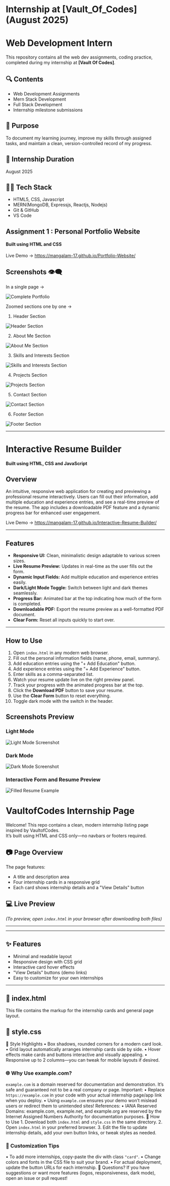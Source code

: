 # Internship at [Vault_Of_Codes] (August 2025)

# Web Development Intern

This repository contains all the web dev assignments, coding practice, completed during my internship at **[Vault Of Codes]**.

## 🔍 Contents

- Web Development Assignments
- Mern Stack Development
- Full Stack Development
- Internship milestone submissions

## 🚧 Purpose

To document my learning journey, improve my skills through assigned tasks, and maintain a clean, version-controlled record of my progress.

## 📅 Internship Duration

August 2025

## 👨‍💻 Tech Stack

- HTML5, CSS, Javascript
- MERN(MongoDB, Expressjs, Reactjs, Nodejs)
- Git & GitHub
- VS Code

## Assignment 1 : Personal Portfolio Website

#### Built using HTML and CSS

Live Demo -> https://mangalam-17.github.io/Portfolio-Website/

## Screenshots 👁️‍🗨️

In a single page ->

![Complete Portfolio](https://github.com/Mangalam-17/Vault-Of-Codes-Internship-2025/blob/f67283012e3a8d2515e1758d7d3d65ea9a2598ff/Assignment-1/Complete.png)

Zoomed sections one by one ->

1. Header Section

![Header Section](https://github.com/Mangalam-17/Portfolio-Website/blob/df020292892bd30e3301fd3eda9f2bbfd5be08e0/Screenshots/Header.png)

2. About Me Section

![About Me Section](https://github.com/Mangalam-17/Portfolio-Website/blob/d09d9766c17b66253168dd3ac70221e70b0df284/Screenshots/AboutMe.png)

3. Skills and Interests Section

![Skills and Interests Section](https://github.com/Mangalam-17/Portfolio-Website/blob/d09d9766c17b66253168dd3ac70221e70b0df284/Screenshots/Skills%26Interests.png)

4. Projects Section

![Projects Section](https://github.com/Mangalam-17/Portfolio-Website/blob/d09d9766c17b66253168dd3ac70221e70b0df284/Screenshots/Projects.png)

5. Contact Section

![Contact Section](https://github.com/Mangalam-17/Portfolio-Website/blob/d09d9766c17b66253168dd3ac70221e70b0df284/Screenshots/Contacts.png)

6. Footer Section

![Footer Section](https://github.com/Mangalam-17/Portfolio-Website/blob/d09d9766c17b66253168dd3ac70221e70b0df284/Screenshots/Footer.png)

---

# Interactive Resume Builder

#### Built using HTML, CSS and JavaScript

## Overview

An intuitive, responsive web application for creating and previewing a professional resume interactively. Users can fill out their information, add multiple education and experience entries, and see a real-time preview of the resume. The app includes a downloadable PDF feature and a dynamic progress bar for enhanced user engagement.

Live Demo -> https://mangalam-17.github.io/Interactive-Resume-Builder/

---

## Features

- **Responsive UI:** Clean, minimalistic design adaptable to various screen sizes.
- **Live Resume Preview:** Updates in real-time as the user fills out the form.
- **Dynamic Input Fields:** Add multiple education and experience entries easily.
- **Dark/Light Mode Toggle:** Switch between light and dark themes seamlessly.
- **Progress Bar:** Animated bar at the top indicating how much of the form is completed.
- **Downloadable PDF:** Export the resume preview as a well-formatted PDF document.
- **Clear Form:** Reset all inputs quickly to start over.

---

## How to Use

1. Open `index.html` in any modern web browser.
2. Fill out the personal information fields (name, phone, email, summary).
3. Add education entries using the "+ Add Education" button.
4. Add experience entries using the "+ Add Experience" button.
5. Enter skills as a comma-separated list.
6. Watch your resume update live on the right preview panel.
7. Track your progress with the animated progress bar at the top.
8. Click the **Download PDF** button to save your resume.
9. Use the **Clear Form** button to reset everything.
10. Toggle dark mode with the switch in the header.

## Screenshots Preview

### Light Mode

![Light Mode Screenshot](https://github.com/Mangalam-17/Interactive-Resume-Builder/blob/6dd598d35293373f7c5df0b4329ea0c03bc909c4/Screenshots/lightmode.png)

### Dark Mode

![Dark Mode Screenshot](https://github.com/Mangalam-17/Interactive-Resume-Builder/blob/6dd598d35293373f7c5df0b4329ea0c03bc909c4/Screenshots/darkmode.png)

### Interactive Form and Resume Preview

![Filled Resume Example](https://github.com/Mangalam-17/Interactive-Resume-Builder/blob/6dd598d35293373f7c5df0b4329ea0c03bc909c4/Screenshots/filledform.png)

# VaultofCodes Internship Page

Welcome! This repo contains a clean, modern internship listing page inspired by VaultofCodes.  
It’s built using HTML and CSS only—no navbars or footers required.

## 📷 Page Overview

The page features:

- A title and description area
- Four internship cards in a responsive grid
- Each card shows internship details and a "View Details" button

## 💻 Live Preview

_(To preview, open `index.html` in your browser after downloading both files)_

---

---

## ✨ Features

- Minimal and readable layout
- Responsive design with CSS grid
- Interactive card hover effects
- "View Details" buttons (demo links)
- Easy to customize for your own internships

---

## 📄 index.html

This file contains the markup for the internship cards and general page layout.


## 📄 style.css
🚩 Style Highlights
• Box shadows, rounded corners for a modern card look.
• Grid layout automatically arranges internship cards side by side.
• Hover effects make cards and buttons interactive and visually appealing.
• Responsive up to 2 columns—you can tweak for mobile layouts if desired.

### 🌐 Why Use example.com?
`example.com` is a domain reserved for documentation and demonstration.
It’s safe and guaranteed not to be a real company or page.
Important:
• Replace `https://example.com` in your code with your actual internship page/app link when you deploy.
• Using `example.com` ensures your demo won’t mislead users or redirect them to unintended sites!
References:
• IANA Reserved Domains: example.com, example.net, and example.org are reserved by the Internet Assigned Numbers Authority for documentation purposes.
🚀 How to Use 1. Download both `index.html` and `style.css` in the same directory. 2. Open `index.html` in your preferred browser. 3. Edit the file to update internship details, add your own button links, or tweak styles as needed.

### 📝 Customization Tips
• To add more internships, copy-paste the div with class `"card"`.
• Change colors and fonts in the CSS file to suit your brand.
• For actual deployment, update the button URLs for each internship.
🤔 Questions?
If you have suggestions or want more features (logos, responsiveness, dark mode), open an issue or pull request!
